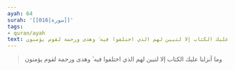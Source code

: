 ```yaml
---
ayah: 64
surah: '[[016|سورة]]'
tags:
- quran/ayah
text: وما أنزلنا عليك الكتاب إلا لتبين لهم الذي اختلفوا فيه ۙ وهدى ورحمة لقوم يؤمنون
---
```

> وما أنزلنا عليك الكتاب إلا لتبين لهم الذي اختلفوا فيه ۙ وهدى ورحمة لقوم يؤمنون
